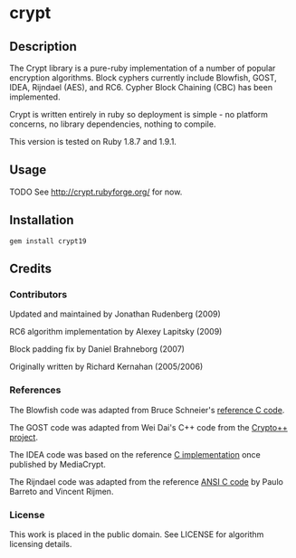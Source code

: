 # crypt

## Description
The Crypt library is a pure-ruby implementation of a number of popular encryption algorithms. Block cyphers currently include Blowfish, GOST, IDEA, Rijndael (AES), and RC6. Cypher Block Chaining (CBC) has been implemented.

Crypt is written entirely in ruby so deployment is simple - no platform concerns, no library dependencies, nothing to compile.

This version is tested on Ruby 1.8.7 and 1.9.1.

## Usage
TODO See http://crypt.rubyforge.org/ for now.

## Installation
    gem install crypt19

## Credits
### Contributors
Updated and maintained by Jonathan Rudenberg (2009)

RC6 algorithm implementation by Alexey Lapitsky (2009)

Block padding fix by Daniel Brahneborg (2007)

Originally written by Richard Kernahan (2005/2006)

### References
The Blowfish code was adapted from Bruce Schneier's [reference C code](http://www.schneier.com/blowfish-download.html).

The GOST code was adapted from Wei Dai's C++ code from the [Crypto++ project](http://sourceforge.net/projects/cryptopp).

The IDEA code was based on the reference [C implementation](http://web.archive.org/web/20000816173624/www.ascom.ch/infosec/downloads.html) once published by MediaCrypt.

The Rijndael code was adapted from the reference [ANSI C code](http://www.esat.kuleuven.ac.be/~rijmen/rijndael/rijndael-fst-3.0.zip) by Paulo Barreto and Vincent Rijmen.

### License
This work is placed in the public domain. See LICENSE for algorithm licensing details.